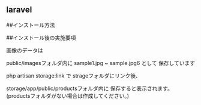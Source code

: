 ## laravel

##インストール方法

##インストール後の実施要項

画像のデータは

public/imagesフォルダ内に
sample1.jpg ~ sample.jpg6 として
保存しています

php artisan storage:link で
strageフォルダにリンク後、

storage/app/public/productsフォルダ内に
保存すると表示されます。
(productsフォルダがない場合は作成してください。)
